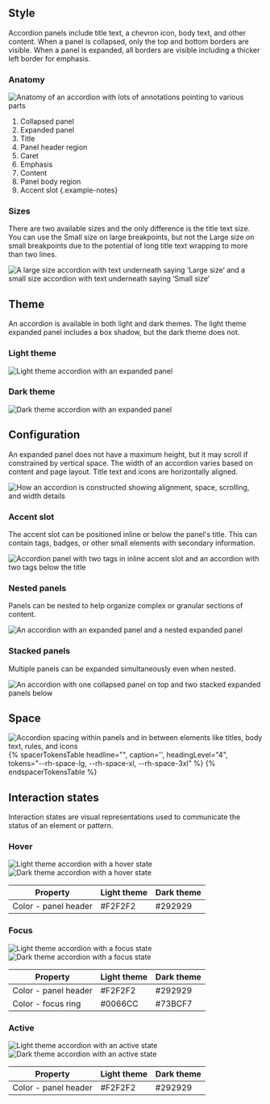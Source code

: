 ## Style 
Accordion panels include title text, a chevron icon, body text, and other content. When a panel is collapsed, only the top and bottom borders are visible. When a panel is expanded, all borders are visible including a thicker left border for emphasis.

### Anatomy 

<uxdot-example>
  <img src="{{ '../accordion-anatomy.png' | url }}" alt="Anatomy of an accordion with lots of annotations pointing to various parts">
</uxdot-example>

1) Collapsed panel
2) Expanded panel
3) Title
4) Panel header region
5) Caret
6) Emphasis
7) Content
8) Panel body region
9) Accent slot
{.example-notes}

### Sizes 
There are two available sizes and the only difference is the title text size. You can use the Small size on large breakpoints, but not the Large size on small breakpoints due to the potential of long title text wrapping to more than two lines.

<uxdot-example>
  <img src="{{ '../accordion-sizes.png' | url }}" alt="A large size accordion with text underneath saying ‘Large size’ and a small size accordion with text underneath saying ‘Small size’">
</uxdot-example>

## Theme 
An accordion is available in both light and dark themes. The light theme expanded panel includes a box shadow, but the dark theme does not.
### Light theme 

<uxdot-example>
  <img src="{{ '../accordion-theme-light.png' | url }}" alt="Light theme accordion with an expanded panel">
</uxdot-example>

### Dark theme 

<uxdot-example color-palette="darkest">
  <img src="{{ '../accordion-theme-dark.png' | url }}" alt="Dark theme accordion with an expanded panel">
</uxdot-example>

## Configuration

An expanded panel does not have a maximum height, but it may scroll if constrained by vertical space. The width of an accordion varies based on content and page layout. Title text and icons are horizontally aligned.

<uxdot-example>
  <img src="{{ '../accordion-configuration.png' | url }}" alt="How an accordion is constructed showing alignment, space, scrolling, and width details">
</uxdot-example>

### Accent slot

The accent slot can be positioned inline or below the panel's title. This can contain tags, badges, or other small elements with secondary information.

<uxdot-example>
  <img src="{{ '../accordion-accent-slot.png' | url }}" alt="Accordion panel with two tags in inline accent slot and an accordion with two tags below the title">
</uxdot-example>

### Nested panels 
Panels can be nested to help organize complex or granular sections of content.

<uxdot-example>
  <img src="{{ '../accordion-nested-panels.png' | url }}" alt="An accordion with an expanded panel and a nested expanded panel">
</uxdot-example>

### Stacked panels 
Multiple panels can be expanded simultaneously even when nested.

<uxdot-example>
  <img src="{{ '../accordion-stacked-panels.png' | url }}" alt="An accordion with one collapsed panel on top and two stacked expanded panels below">
</uxdot-example>  

## Space 

<uxdot-example>
  <img src="{{ '../accordion-space.png' | url }}" alt="Accordion spacing within panels and in between elements like titles, body text, rules, and icons">
</uxdot-example>

<rh-table>
{% spacerTokensTable 
  headline="",
  caption='',
  headingLevel="4",
  tokens="--rh-space-lg, --rh-space-xl, --rh-space-3xl" %}
{% endspacerTokensTable %}
</rh-table>  

## Interaction states 
Interaction states are visual representations used to communicate the status of an element or pattern.

### Hover

<uxdot-example>
  <img src="{{ '../accordion-hover-theme-light.png' | url }}" alt="Light theme accordion with a hover state">
</uxdot-example>

<uxdot-example color-palette="darkest">
  <img src="{{ '../accordion-hover-theme-dark.png' | url }}" alt="Dark theme accordion with a hover state">
</uxdot-example>


<rh-table>
  <table>
    <thead>
      <tr>
        <th scope="col" data-label="Property">Property</th>
        <th scope="col" data-label="Light theme">Light theme</th>
        <th scope="col" data-label="Dark theme">Dark theme</th>
      </tr>
    </thead>
    <tbody>
      <tr>
        <td data-label="Property">Color - panel header</td>
        <td data-label="Light theme">#F2F2F2</td>
        <td data-label="Dark theme">#292929</td>
      </tr>
    </tbody>
  </table>
</rh-table>

### Focus

<uxdot-example>
  <img src="{{ '../accordion-focus-theme-light.png' | url }}" alt="Light theme accordion with a focus state">
</uxdot-example>

<uxdot-example color-palette="darkest">
  <img src="{{ '../accordion-focus-theme-dark.png' | url }}" alt="Dark theme accordion with a focus state">
</uxdot-example>

<rh-table>
  <table>
    <thead>
      <tr>
        <th scope="col" data-label="Property">Property</th>
        <th scope="col" data-label="Light theme">Light theme</th>
        <th scope="col" data-label="Dark theme">Dark theme</th>
      </tr>
    </thead>
    <tbody>
      <tr>
        <td data-label="Property">Color - panel header</td>
        <td data-label="Light theme">#F2F2F2</td>
        <td data-label="Dark theme">#292929</td>
      </tr>
      <tr>
        <td data-label="Property">Color - focus ring</td>
        <td data-label="Light theme">#0066CC</td>
        <td data-label="Dark theme">#73BCF7</td>
      </tr>
    </tbody>
  </table>
</rh-table>

### Active 

<uxdot-example>
  <img src="{{ '../accordion-active-theme-light.png' | url }}" alt="Light theme accordion with an active state">
</uxdot-example>

<uxdot-example>
  <img src="{{ '../accordion-active-theme-dark.png' | url }}" alt="Dark theme accordion with an active state">
</uxdot-example>

<rh-table>
  <table>
    <thead>
      <tr>
        <th scope="col" data-label="Property">Property</th>
        <th scope="col" data-label="Light theme">Light theme</th>
        <th scope="col" data-label="Dark theme">Dark theme</th>
      </tr>
    </thead>
    <tbody>
      <tr>
        <td data-label="Property">Color - panel header</td>
        <td data-label="Light theme">#F2F2F2</td>
        <td data-label="Dark theme">#292929</td>
      </tr>
    </tbody>
  </table>
</rh-table>